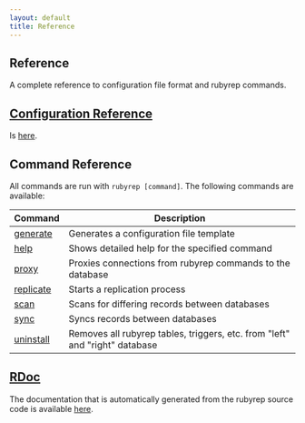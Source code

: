 ```yaml
---
layout: default
title: Reference
---
```


Reference
---------

A complete reference to configuration file format and rubyrep commands.

[Configuration Reference](configuration.html)
---------------------------------------------

Is [here](configuration.html).

Command Reference
-----------------

All commands are run with `rubyrep [command]`.
The following commands are available:

| Command                             | Description                                                                 |
|-------------------------------------|-----------------------------------------------------------------------------|
| [generate](generate_command.html)   | Generates a configuration file template                                     |
| [help](help_command.html)           | Shows detailed help for the specified command                               |
| [proxy](proxy_command.html)         | Proxies connections from rubyrep commands to the database                   |
| [replicate](replicate_command.html) | Starts a replication process                                                |
| [scan](scan_command.html)           | Scans for differing records between databases                               |
| [sync](sync_command.html)           | Syncs records between databases                                             |
| [uninstall](uninstall_command.html) | Removes all rubyrep tables, triggers, etc. from "left" and "right" database |

[RDoc](http://www.rubydoc.info/github/rubyrep/rubyrep/)
------------------------------------

The documentation that is automatically generated from the rubyrep source code is available [here](http://www.rubydoc.info/github/rubyrep/rubyrep/).
